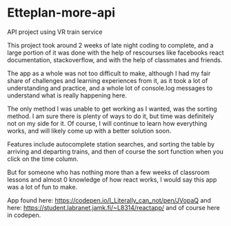 # Etteplan-more-api
API project using VR train service

This project took around 2 weeks of late night coding to complete, and a large portion of it was done with the help of rescourses like facebooks react documentation, stackoverflow, and with the help of classmates and friends.

The app as a whole was not too difficult to make, although I had my fair share of challenges and learning experiences from it, as it took a lot of understanding and practice, and a whole lot of console.log messages to understand what is really happening here.

The only method I was unable to get working as I wanted, was the sorting method. I am sure there is plenty of ways to do it, but time was definitely not on my side for it. Of course, I will continue to learn how everything works, and will likely come up with a better solution soon.

Features include autocomplete station searches, and sorting the table by arriving and departing trains, and then of course the sort function when you click on the time column.

But for someone who has nothing more than a few weeks of classroom lessons and almost 0 knowledge of how react works, I would say this app was a lot of fun to make.

App found here: https://codepen.io/I_Literally_can_not/pen/JVopaQ
and here: https://student.labranet.jamk.fi/~L8314/reactapp/
and of course here in codepen.
